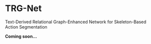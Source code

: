 # TRG-Net
Text-Derived Relational Graph-Enhanced Network for Skeleton-Based Action Segmentation

**Coming soon...**
